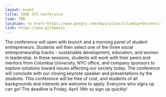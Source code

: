 ```yaml
---
layout: event
title: CORE SYI Conference
time: TBD
location: <a href="https://www.google.com/maps/place/Columbia+University/@40.8075355,-73.9647614,17z/data=!3m1!4b1!4m5!3m4!1s0x89c2f63e96d30dc9:0x577933f947e52750!8m2!3d40.8075355!4d-73.9625727">Columbia University</a>, Manhattan
link: https://goo.gl/Vpwszs
---
```

The conference will open with brunch and a morning panel of student entrepreneurs. Students will then select one of the three social entrepreneurship tracks - sustainable development, education, and women in leadership. In these sessions, students will work with their peers and mentors from Columbia University, NYC office, and company sponsors to explore solutions toward issues affecting our society today. The conference will conclude with our closing keynote speaker and presentations by the students. This conference will be free of cost, and students of all backgrounds and interests are welcome to apply. Everyone who signs up can go! The deadline is  Friday, April 14th so sign up quickly!
